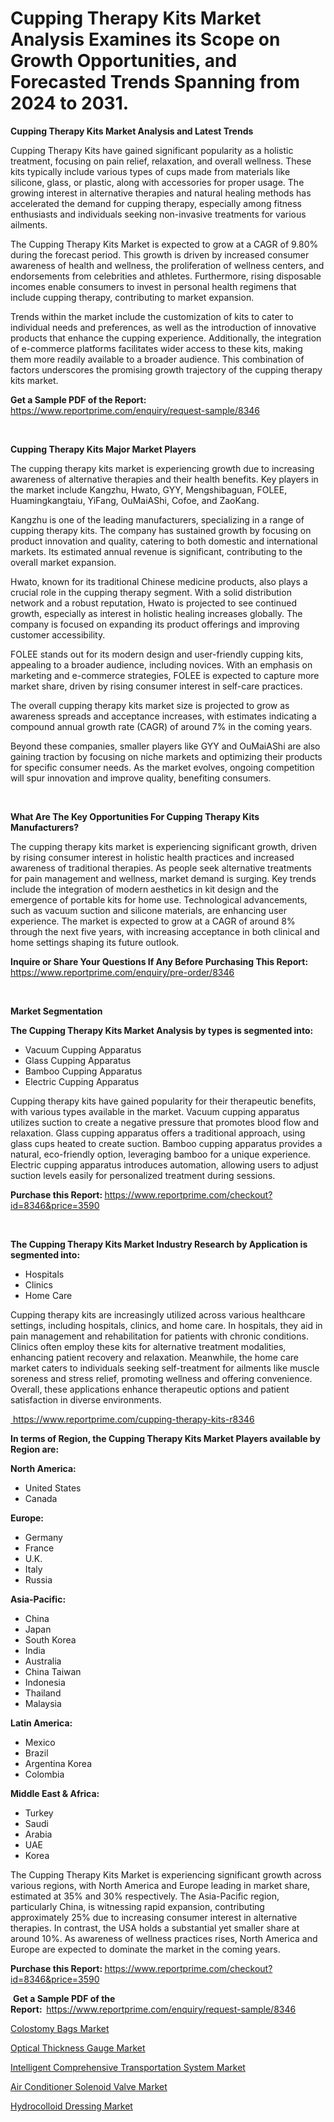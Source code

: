 <p><h1>Cupping Therapy Kits Market Analysis Examines its Scope on Growth Opportunities, and Forecasted Trends Spanning from 2024 to 2031.</h1></p><p><strong>Cupping Therapy Kits Market Analysis and Latest Trends</strong></p>
<p><p>Cupping Therapy Kits have gained significant popularity as a holistic treatment, focusing on pain relief, relaxation, and overall wellness. These kits typically include various types of cups made from materials like silicone, glass, or plastic, along with accessories for proper usage. The growing interest in alternative therapies and natural healing methods has accelerated the demand for cupping therapy, especially among fitness enthusiasts and individuals seeking non-invasive treatments for various ailments. </p><p>The Cupping Therapy Kits Market is expected to grow at a CAGR of 9.80% during the forecast period. This growth is driven by increased consumer awareness of health and wellness, the proliferation of wellness centers, and endorsements from celebrities and athletes. Furthermore, rising disposable incomes enable consumers to invest in personal health regimens that include cupping therapy, contributing to market expansion. </p><p>Trends within the market include the customization of kits to cater to individual needs and preferences, as well as the introduction of innovative products that enhance the cupping experience. Additionally, the integration of e-commerce platforms facilitates wider access to these kits, making them more readily available to a broader audience. This combination of factors underscores the promising growth trajectory of the cupping therapy kits market.</p></p>
<p><strong>Get a Sample PDF of the Report:&nbsp;</strong> <a href="https://www.reportprime.com/enquiry/request-sample/8346?utm_campaign=41&utm_medium=2&utm_source=Github&utm_content=ia&utm_term=26112024&utm_id=cupping-therapy-kits">https://www.reportprime.com/enquiry/request-sample/8346</a></p>
<p>&nbsp;</p>
<p><strong>Cupping Therapy Kits Major Market Players</strong></p>
<p><p>The cupping therapy kits market is experiencing growth due to increasing awareness of alternative therapies and their health benefits. Key players in the market include Kangzhu, Hwato, GYY, Mengshibaguan, FOLEE, Huamingkangtaiu, YiFang, OuMaiAShi, Cofoe, and ZaoKang.</p><p>Kangzhu is one of the leading manufacturers, specializing in a range of cupping therapy kits. The company has sustained growth by focusing on product innovation and quality, catering to both domestic and international markets. Its estimated annual revenue is significant, contributing to the overall market expansion.</p><p>Hwato, known for its traditional Chinese medicine products, also plays a crucial role in the cupping therapy segment. With a solid distribution network and a robust reputation, Hwato is projected to see continued growth, especially as interest in holistic healing increases globally. The company is focused on expanding its product offerings and improving customer accessibility.</p><p>FOLEE stands out for its modern design and user-friendly cupping kits, appealing to a broader audience, including novices. With an emphasis on marketing and e-commerce strategies, FOLEE is expected to capture more market share, driven by rising consumer interest in self-care practices. </p><p>The overall cupping therapy kits market size is projected to grow as awareness spreads and acceptance increases, with estimates indicating a compound annual growth rate (CAGR) of around 7% in the coming years.</p><p>Beyond these companies, smaller players like GYY and OuMaiAShi are also gaining traction by focusing on niche markets and optimizing their products for specific consumer needs. As the market evolves, ongoing competition will spur innovation and improve quality, benefiting consumers.</p></p>
<p>&nbsp;</p>
<p><strong>What Are The Key Opportunities For Cupping Therapy Kits Manufacturers?</strong></p>
<p><p>The cupping therapy kits market is experiencing significant growth, driven by rising consumer interest in holistic health practices and increased awareness of traditional therapies. As people seek alternative treatments for pain management and wellness, market demand is surging. Key trends include the integration of modern aesthetics in kit design and the emergence of portable kits for home use. Technological advancements, such as vacuum suction and silicone materials, are enhancing user experience. The market is expected to grow at a CAGR of around 8% through the next five years, with increasing acceptance in both clinical and home settings shaping its future outlook.</p></p>
<p><strong>Inquire or Share Your Questions If Any Before Purchasing This Report:</strong> <a href="https://www.reportprime.com/enquiry/pre-order/8346?utm_campaign=41&utm_medium=2&utm_source=Github&utm_content=ia&utm_term=26112024&utm_id=cupping-therapy-kits">https://www.reportprime.com/enquiry/pre-order/8346</a></p>
<p>&nbsp;</p>
<p><strong>Market Segmentation</strong></p>
<p><strong>The Cupping Therapy Kits Market Analysis by types is segmented into:</strong></p>
<p><ul><li>Vacuum Cupping Apparatus</li><li>Glass Cupping Apparatus</li><li>Bamboo Cupping Apparatus</li><li>Electric Cupping Apparatus</li></ul></p>
<p><p>Cupping therapy kits have gained popularity for their therapeutic benefits, with various types available in the market. Vacuum cupping apparatus utilizes suction to create a negative pressure that promotes blood flow and relaxation. Glass cupping apparatus offers a traditional approach, using glass cups heated to create suction. Bamboo cupping apparatus provides a natural, eco-friendly option, leveraging bamboo for a unique experience. Electric cupping apparatus introduces automation, allowing users to adjust suction levels easily for personalized treatment during sessions.</p></p>
<p><strong>Purchase this Report:&nbsp;</strong><a href="https://www.reportprime.com/checkout?id=8346&price=3590&utm_campaign=41&utm_medium=2&utm_source=Github&utm_content=ia&utm_term=26112024&utm_id=cupping-therapy-kits">https://www.reportprime.com/checkout?id=8346&price=3590</a></p>
<p>&nbsp;</p>
<p><strong>The Cupping Therapy Kits Market Industry Research by Application is segmented into:</strong></p>
<p><ul><li>Hospitals</li><li>Clinics</li><li>Home Care</li></ul></p>
<p><p>Cupping therapy kits are increasingly utilized across various healthcare settings, including hospitals, clinics, and home care. In hospitals, they aid in pain management and rehabilitation for patients with chronic conditions. Clinics often employ these kits for alternative treatment modalities, enhancing patient recovery and relaxation. Meanwhile, the home care market caters to individuals seeking self-treatment for ailments like muscle soreness and stress relief, promoting wellness and offering convenience. Overall, these applications enhance therapeutic options and patient satisfaction in diverse environments.</p></p>
<p><a href="https://www.reportprime.com/cupping-therapy-kits-r8346?utm_campaign=41&utm_medium=2&utm_source=Github&utm_content=ia&utm_term=26112024&utm_id=cupping-therapy-kits">&nbsp;https://www.reportprime.com/cupping-therapy-kits-r8346</a></p>
<p><strong>In terms of Region, the Cupping Therapy Kits Market Players available by Region are:</strong></p>
<p>
    <p> <strong> North America: </strong>
        <ul>
            <li>United States</li>
            <li>Canada</li>
        </ul>
        </p> 
    <p> <strong> Europe: </strong>
        <ul>
            <li>Germany</li>
            <li>France</li>
            <li>U.K.</li>
            <li>Italy</li>
            <li>Russia</li>
        </ul>
        </p> 
    <p> <strong> Asia-Pacific: </strong>
        <ul>
            <li>China</li>
            <li>Japan</li>
            <li>South Korea</li>
            <li>India</li>
            <li>Australia</li>
            <li>China Taiwan</li>
            <li>Indonesia</li>
            <li>Thailand</li>
            <li>Malaysia</li>
        </ul>
        </p> 
    <p> <strong> Latin America: </strong>
        <ul>
            <li>Mexico</li>
            <li>Brazil</li>
            <li>Argentina Korea</li>
            <li>Colombia</li>
        </ul>
        </p> 
    <p> <strong> Middle East & Africa: </strong>
        <ul>
            <li>Turkey</li>
            <li>Saudi</li>
            <li>Arabia</li>
            <li>UAE</li>
            <li>Korea</li>
        </ul>
    </p>
    </p>
<p><p>The Cupping Therapy Kits Market is experiencing significant growth across various regions, with North America and Europe leading in market share, estimated at 35% and 30% respectively. The Asia-Pacific region, particularly China, is witnessing rapid expansion, contributing approximately 25% due to increasing consumer interest in alternative therapies. In contrast, the USA holds a substantial yet smaller share at around 10%. As awareness of wellness practices rises, North America and Europe are expected to dominate the market in the coming years.</p></p>
<p><strong>Purchase this Report: </strong><a href="https://www.reportprime.com/checkout?id=8346&price=3590&utm_campaign=41&utm_medium=2&utm_source=Github&utm_content=ia&utm_term=26112024&utm_id=cupping-therapy-kits">https://www.reportprime.com/checkout?id=8346&price=3590</a></p>
<p>&nbsp;<strong>Get a Sample PDF of the Report:&nbsp;&nbsp;</strong><a href="https://www.reportprime.com/enquiry/request-sample/8346?utm_campaign=41&utm_medium=2&utm_source=Github&utm_content=ia&utm_term=26112024&utm_id=cupping-therapy-kits">https://www.reportprime.com/enquiry/request-sample/8346</a></p>
<p><strong></strong></p>
<p><p><a href="https://github.com/RunaHaque64/Market-Research-Report-List-1/blob/main/colostomy-bags-market.md?utm_campaign=41&utm_medium=2&utm_source=Github&utm_content=ia&utm_term=26112024&utm_id=cupping-therapy-kits">Colostomy Bags Market</a></p><p><a href="https://www.linkedin.com/pulse/optical-thickness-gauge-market-trends-growth-outlook-2024-pgcve?utm_campaign=41&utm_medium=2&utm_source=Github&utm_content=ia&utm_term=26112024&utm_id=cupping-therapy-kits">Optical Thickness Gauge Market</a></p><p><a href="https://issuu.com/reportprime-2/docs/intelligent-comprehensive-transport_03331fd5981470?utm_campaign=41&utm_medium=2&utm_source=Github&utm_content=ia&utm_term=26112024&utm_id=cupping-therapy-kits">Intelligent Comprehensive Transportation System Market</a></p><p><a href="https://www.linkedin.com/pulse/air-conditioner-solenoid-valve-market-shifts-strategic-analysis-aemae?utm_campaign=41&utm_medium=2&utm_source=Github&utm_content=ia&utm_term=26112024&utm_id=cupping-therapy-kits">Air Conditioner Solenoid Valve Market</a></p><p><a href="https://github.com/nicoletavirag/Market-Research-Report-List-5/blob/main/hydrocolloid-dressing-market.md?utm_campaign=41&utm_medium=2&utm_source=Github&utm_content=ia&utm_term=26112024&utm_id=cupping-therapy-kits">Hydrocolloid Dressing Market</a></p></p>